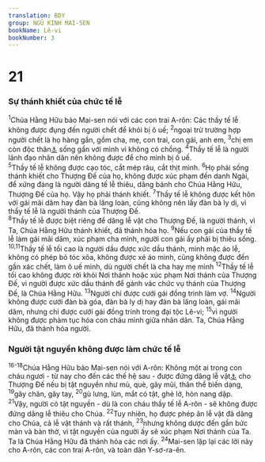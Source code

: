 ```yaml
---
translation: BDY
group: NGŨ KINH MAI-SEN
bookName: Lê-vi 
bookNumber: 3
---
```


<div class="title"><h1>21</h1><h3>Sự thánh khiết của chức tế lễ</h3></div>
<span class="verse le_21_1"><sup>1</sup>Chúa Hằng Hữu bảo Mai-sen nói với các con trai A-rôn: Các thầy tế lễ không được đụng đến người chết để khỏi bị ô uế; </span>
<span class="verse le_21_2"><sup>2</sup>ngoại trừ trường hợp người chết là họ hàng gần, gồm cha, mẹ, con trai, con gái, anh em, </span>
<span class="verse le_21_3"><sup>3</sup>chị em còn độc thân<a href="#" data-toggle="tooltip" data-placement="bottom" title="Nt còn đồng trinh">⚓</a> sống gần với mình vì không có chồng. </span>
<span class="verse le_21_4"><sup>4</sup>Thầy tế lễ là người lãnh đạo nhân dân nên không được để cho mình bị ô uế.<br/></span>
<span class="verse le_21_5"><sup>5</sup>Thầy tế lễ không được cạo tóc, cắt mép râu, cắt thịt mình. </span>
<span class="verse le_21_6"><sup>6</sup>Họ phải sống thánh khiết cho Thượng Đế của họ, không được xúc phạm đến danh Ngài, để xứng đáng là người dâng tế lễ thiêu, dâng bánh cho Chúa Hằng Hữu, Thượng Đế của họ. Vậy họ phải thánh khiết. </span>
<span class="verse le_21_7"><sup>7</sup>Thầy tế lễ không được kết hôn với gái mãi dâm hay đàn bà lăng loàn, cũng không nên lấy đàn bà ly dị, vì thầy tế lễ là người thánh của Thượng Đế.<br/></span>
<span class="verse le_21_8"><sup>8</sup>Thầy tế lễ được biệt riêng để dâng lễ vật cho Thượng Đế, là người thánh, vì Ta, Chúa Hằng Hữu thánh khiết, đã thánh hóa họ. </span>
<span class="verse le_21_9"><sup>9</sup>Nếu con gái của thầy tế lễ làm gái mãi dâm, xúc phạm cha mình, người con gái ấy phải bị thiêu sống.<br/></span>
<span class="verse le_21_10 le_21_11"><sup>10,11</sup>Thầy tế lễ tối cao là người dầu được xức dầu thánh, mình mặc áo lễ, không có phép bỏ tóc xõa, không được xé áo mình, cũng không được đến gần xác chết, làm ô uế mình, dù người chết là cha hay mẹ mình </span>
<span class="verse le_21_12"><sup>12</sup>Thầy tế lễ tối cao không được rời khỏi Nơi thánh hoặc xúc phạm Nơi thánh của Thượng Đế, vì người được xức dầu thánh để gánh vác chức vụ thánh của Thượng Đế, là Chúa Hằng Hữu. </span>
<span class="verse le_21_13"><sup>13</sup>Người chỉ được cưới gái đồng trinh làm vợ. </span>
<span class="verse le_21_14"><sup>14</sup>Người không được cưới đàn bà góa, đàn bà ly dị hay đàn bà lăng loàn, gái mãi dâm, nhưng chỉ được cưới gái đồng trinh trong đại tộc Lê-vi; </span>
<span class="verse le_21_15"><sup>15</sup>vì người không được phàm tục hóa con cháu mình giữa nhân dân. Ta, Chúa Hằng Hữu, đã thánh hóa người.</span>
<div class="title"><h3>Người tật nguyền không được làm chức tế lễ</h3></div>
<span class="verse le_21_16 le_21_17 le_21_18"><sup>16-18</sup>Chúa Hằng Hữu bảo Mai-sen nói với A-rôn: Không một ai trong con cháu ngươi - từ nay cho đến các thế hệ sau - được đứng dâng lễ vật<a href="#" data-toggle="tooltip" data-placement="bottom" title="Nt bánh">⚓</a> cho Thượng Đế nếu bị tật nguyền như mù, què, gãy mũi, thân thể biến dạng, </span>
<span class="verse le_21_19"><sup>19</sup>gãy chân, gãy tay, </span>
<span class="verse le_21_20"><sup>20</sup>gù lưng, lùn, mắt có tật, ghẻ lở, hòn nang dập.<br/></span>
<span class="verse le_21_21"><sup>21</sup>Vậy, người có tật nguyền - dù là con cháu thầy tế lễ A-rôn - sẽ không được đứng dâng lễ thiêu cho Chúa. </span>
<span class="verse le_21_22"><sup>22</sup>Tuy nhiên, họ được phép ăn lễ vật đã dâng cho Chúa, cả lễ vật thánh và rất thánh, </span>
<span class="verse le_21_23"><sup>23</sup>nhưng không dược đến gần bức màn và bàn thờ, vì tật nguyền của người ấy sẽ xúc phạm Nơi thánh của Ta. Ta là Chúa Hằng Hữu đã thánh hóa các nơi ấy. </span>
<span class="verse le_21_24"><sup>24</sup>Mai-sen lặp lại các lời này cho A-rôn, các con trai A-rôn, và toàn dân Y-sơ-ra-ên.</span>
